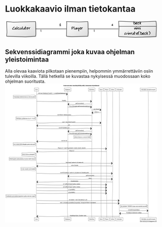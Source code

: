 
# Luokkakaavio ilman tietokantaa
<img src="https://github.com/AnttiLammi/otm-harjoitustyo/blob/master/dokumentaatio/kuvat/Luokkakaavio.png" width="840">

## Sekvenssidiagrammi joka kuvaa ohjelman yleistoimintaa

Alla olevaa kaaviota pilkotaan pienempiin, helpommin ymmärrettäviin osiin tulevilla viikoilla. Tällä hetkellä se kuvastaa nykyisessä muodossaan koko ohjelman suoritusta.
<img src="https://github.com/AnttiLammi/otm-harjoitustyo/blob/master/dokumentaatio/kuvat/viikko5%20sequence%20diagram.png" width="1920">
